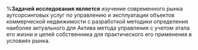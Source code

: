 %**Задачей исследования является**
изучение современного рынка аутсорсинговых услуг по управлению и эксплуатации объектов коммерческой недвижимости с разработкой методики определения наиболее актуального для Актива метода управления с учетом этапа его жизни и целей собственника для практического его применения в условиях рынка.

<!-- - Задача 1
- Задача 1
- Задача 1
- Задача 1
- Задача 1

Задачами диссертации в общем случае определяются пути, методы и средства, этапы работы, реализация которой необходима для достижения цели. В процессе постановки задач нужно учитывать, что их лучше всего привязывать к содержанию, то есть к конкретным разделам, главам, параграфам диссертации.

> Совет: определяя и формулируя задачи, целесообразно разбить исследование на основные этапы. С опорой на них можно без труда подготовить отвечающий содержанию работы перечень.

Примеры клише:

- «исследование сущности»;
- «уточнение понятия»;
- «систематизация имеющихся знаний»;
- «анализ сути»;
- «уточнение и дополнение понятия»;
- «обоснование авторской методики» и тому подобное.

https://studwork.org/spravochnik/oformlenie/dissertaciya/celi-i-zadachi-v-dissertacionnom-issledovanii -->